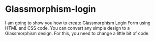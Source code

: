 # Glassmorphism-login
I am going to show you how to create Glassmorphism Login Form using HTML and CSS code.  You can convert any simple design to a Glassmorphism design. For this, you need to change a little bit of code. 
